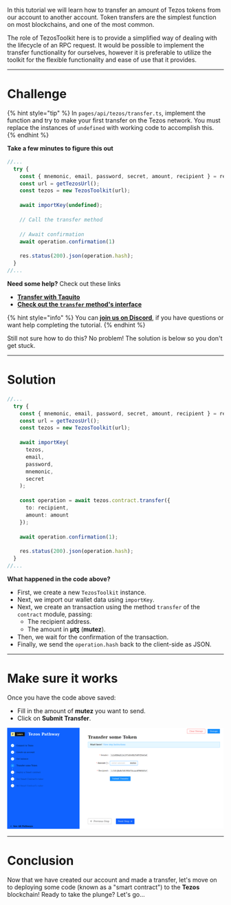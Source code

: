 In this tutorial we will learn how to transfer an amount of Tezos tokens from our account to another account. Token transfers are the simplest function on most blockchains, and one of the most common.

The role of TezosToolkit here is to provide a simplified way of dealing with the lifecycle of an RPC request. It would be possible to implement the transfer functionality for ourselves, however it is preferable to utilize the toolkit for the flexible functionality and ease of use that it provides.

------------------------

# Challenge

{% hint style="tip" %}
In `pages/api/tezos/transfer.ts`, implement the function and try to make your first transfer on the Tezos network. You must replace the instances of `undefined` with working code to accomplish this.
{% endhint %}

**Take a few minutes to figure this out**

```typescript
//...
  try {
    const { mnemonic, email, password, secret, amount, recipient } = req.body
    const url = getTezosUrl();
    const tezos = new TezosToolkit(url);

    await importKey(undefined);

    // Call the transfer method

    // Await confirmation 
    await operation.confirmation(1) 

    res.status(200).json(operation.hash);
  }
//...
```

**Need some help?** Check out these links
* [**Transfer with Taquito**](https://tezostaquito.io/docs/quick_start/#transfer)
* [**Check out the `transfer` method's interface**](https://tezostaquito.io/typedoc/interfaces/_taquito_taquito.contractprovider.html#transfer)  

{% hint style="info" %}
You can [**join us on Discord**](https://discord.gg/fszyM7K), if you have questions or want help completing the tutorial.
{% endhint %}

Still not sure how to do this? No problem! The solution is below so you don't get stuck.

------------------------

# Solution

```typescript
//...
  try {
    const { mnemonic, email, password, secret, amount, recipient } = req.body;
    const url = getTezosUrl();
    const tezos = new TezosToolkit(url);

    await importKey(
      tezos,
      email,
      password,
      mnemonic,
      secret
    );

    const operation = await tezos.contract.transfer({ 
      to: recipient, 
      amount: amount 
    });

    await operation.confirmation(1);

    res.status(200).json(operation.hash);
  }
//...
```

**What happened in the code above?**

* First, we create a new `TezosToolkit` instance.
* Next, we import our wallet data using `importKey`.
* Next, we create an transaction using the method `transfer` of the `contract` module, passing:
  * The recipient address.
  * The amount in **μꜩ** (**mutez**).
* Then, we wait for the confirmation of the transaction.
* Finally, we send the `operation.hash` back to the client-side as JSON.

------------------------

# Make sure it works

Once you have the code above saved:
* Fill in the amount of **mutez** you want to send.
* Click on **Submit Transfer**.

![](../../../.gitbook/assets/pathways/tezos/tezos-transfer.gif)

-----------------------------

# Conclusion

Now that we have created our account and made a transfer, let's move on to deploying some code (known as a "smart contract") to the **Tezos** blockchain! Ready to take the plunge? Let's go... 
